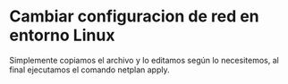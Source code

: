 # Cambiar configuracion de red en entorno Linux

Simplemente copiamos el archivo y lo editamos según lo necesitemos, al final ejecutamos el comando netplan apply.
